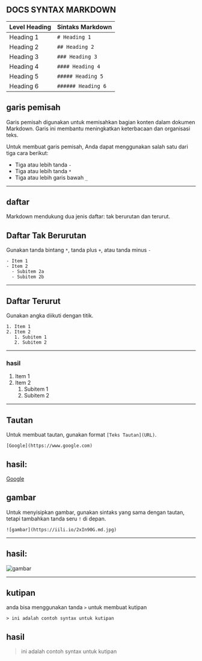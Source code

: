 ## DOCS SYNTAX MARKDOWN

| Level Heading | Sintaks Markdown   |
| ------------- | ------------------ |
| Heading 1     | `# Heading 1`      |
| Heading 2     | `## Heading 2`     |
| Heading 3     | `### Heading 3`    |
| Heading 4     | `#### Heading 4`   |
| Heading 5     | `##### Heading 5`  |
| Heading 6     | `###### Heading 6` |

## garis pemisah

Garis pemisah digunakan untuk memisahkan bagian konten dalam dokumen Markdown.
Garis ini membantu meningkatkan keterbacaan dan organisasi teks.

Untuk membuat garis pemisah, Anda dapat menggunakan salah satu dari tiga cara berikut:

- Tiga atau lebih tanda `-`
- Tiga atau lebih tanda `*`
- Tiga atau lebih garis bawah `_`

---

## daftar

Markdown mendukung dua jenis daftar: tak berurutan dan terurut.

## Daftar Tak Berurutan

Gunakan tanda bintang `*`, tanda plus `+`, atau tanda minus `-`

```
- Item 1
- Item 2
  - Subitem 2a
  - Subitem 2b

```

---

## Daftar Terurut

Gunakan angka diikuti dengan titik.

```
1. Item 1
2. Item 2
   1. Subitem 1
   2. Subitem 2
```

---

### hasil

1. Item 1
2. Item 2
   1. Subitem 1
   2. Subitem 2

---

## Tautan

Untuk membuat tautan, gunakan format `[Teks Tautan](URL)`.

```
[Google](https://www.google.com)
```

## hasil:

[Google](https://www.google.com)

## gambar

Untuk menyisipkan gambar, gunakan sintaks yang sama dengan tautan,
tetapi tambahkan tanda seru `!` di depan.

```
![gambar](https://iili.io/2xIn90G.md.jpg)
```

---

## hasil:

![gambar](https://iili.io/2xIn90G.md.jpg)

---

## kutipan

anda bisa menggunakan tanda `>` untuk membuat kutipan

```
> ini adalah contoh syntax untuk kutipan
```

## hasil

> ini adalah contoh syntax untuk kutipan
